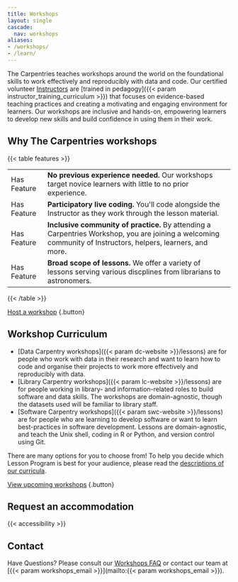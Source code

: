 ```yaml
---
title: Workshops
layout: single
cascade:
  nav: workshops
aliases:
- /workshops/
- /learn/
---
```


The Carpentries teaches workshops around the world on the foundational skills to work effectively and reproducibly with data and code. Our certified volunteer [Instructors](/community/instructors/) are [trained in pedagogy]({{< param instructor_training_curriculum >}}) that focuses on evidence-based teaching practices and creating a motivating and engaging environment for learners. Our workshops are inclusive and hands-on, empowering learners to develop new skills and build confidence in using them in their work.

## Why The Carpentries workshops

{{< table features >}}
<table>
    <tr>
        <td>Has Feature</td>
        <td><b>No previous experience needed.</b> Our workshops target novice learners with little to no prior experience.</td>
    </tr>
    <tr>
        <td>Has Feature</td>
        <td><b>Participatory live coding.</b> You'll code alongside the Instructor as they work through the lesson material.</td>
    </tr>
    <tr>
        <td>Has Feature</td>
        <td><b>Inclusive community of practice.</b> By attending a Carpentries Workshop, you are joining a welcoming community of Instructors, helpers, learners, and more.</td>
    </tr>
    <tr>
        <td>Has Feature</td>
        <td><b>Broad scope of lessons. </b>  We offer a variety of lessons serving various discplines from librarians to astronomers.</td>
    </tr>    

</table>
{{< /table >}}

[Host a workshop](/workshops/host-workshop/)
{.button}

## Workshop Curriculum

* [Data Carpentry workshops]({{< param dc-website >}}/lessons) are for people who work with data in their research and want to learn how to code and organise their projects to work more effectively and reproducibly with data. 
* [Library Carpentry workshops]({{< param lc-website >}}/lessons) are for people working in library- and information-related roles to build software and data skills. The workshops are domain-agnostic, though the datasets used will be familiar to library staff. 
* [Software Carpentry workshops]({{< param swc-website >}}/lessons) are for people who are learning to develop software or want to learn best-practices in software development. Lessons are domain-agnostic, and teach the Unix shell, coding in R or Python, and version control using Git. 

There are many options for you to choose from! To help you decide which Lesson Program is best for your audience, please read the [descriptions of our curricula](/lessons/curriculum-summary/).

[View upcoming workshops](/workshops/upcoming-workshops)
{.button}

## Request an accommodation 

{{< accessibility >}}

## Contact 

Have Questions? Please consult our [Workshops FAQ](/workshops/workshops-faq) or contact our team at [{{< param workshops_email >}}](mailto:{{< param workshops_email >}}).
